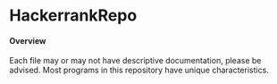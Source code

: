 # HackerrankRepo

#### Overview
Each file may or may not have descriptive documentation, please be advised. Most programs in this repository have unique characteristics. 

